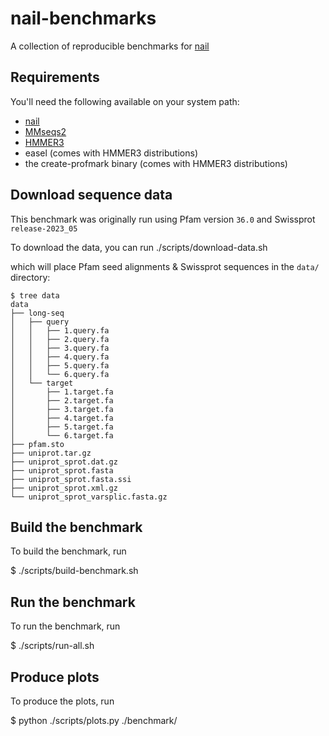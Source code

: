 # nail-benchmarks
A collection of reproducible benchmarks for [nail](https://github.com/travisWheelerLab/nail)

## Requirements

You'll need the following available on your system path:

- [nail](https://github.com/travisWheelerLab/nail)
- [MMseqs2](https://github.com/soedinglab/MMseqs2)
- [HMMER3](http://hmmer.org/)
- easel (comes with HMMER3 distributions)
- the create-profmark binary (comes with HMMER3 distributions)

## Download sequence data
This benchmark was originally run using Pfam version `36.0` and Swissprot `release-2023_05`

To download the data, you can run
  ./scripts/download-data.sh

which will place Pfam seed alignments & Swissprot sequences in the `data/` directory:

```
$ tree data
data
├── long-seq
│   ├── query
│   │   ├── 1.query.fa
│   │   ├── 2.query.fa
│   │   ├── 3.query.fa
│   │   ├── 4.query.fa
│   │   ├── 5.query.fa
│   │   └── 6.query.fa
│   └── target
│       ├── 1.target.fa
│       ├── 2.target.fa
│       ├── 3.target.fa
│       ├── 4.target.fa
│       ├── 5.target.fa
│       └── 6.target.fa
├── pfam.sto
├── uniprot.tar.gz
├── uniprot_sprot.dat.gz
├── uniprot_sprot.fasta
├── uniprot_sprot.fasta.ssi
├── uniprot_sprot.xml.gz
└── uniprot_sprot_varsplic.fasta.gz
```

## Build the benchmark

To build the benchmark, run

  $ ./scripts/build-benchmark.sh

## Run the benchmark

To run the benchmark, run

  $ ./scripts/run-all.sh

## Produce plots

To produce the plots, run

  $ python ./scripts/plots.py ./benchmark/
